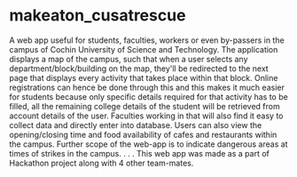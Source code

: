 # makeaton_cusatrescue
A web app useful for students, faculties, workers or even by-passers in the campus of Cochin University of Science and Technology. The application displays a map of the campus, such that when a user selects any department/block/building on the map, they'll be redirected to the next page that displays every activity that takes place within that block. Online registrations can hence be done through this and this makes it much easier for students because only specific details required for that activity has to be filled, all the remaining college details of the student will be retrieved from account details of the user. Faculties working in that will also find it easy to collect data and directly enter into database. Users can also view the opening/closing time and food availability of cafes and restaurants within the campus. Further scope of the web-app is to indicate dangerous areas at times of strikes in the campus. . . . This web app was made as a part of Hackathon project along with 4 other team-mates.
